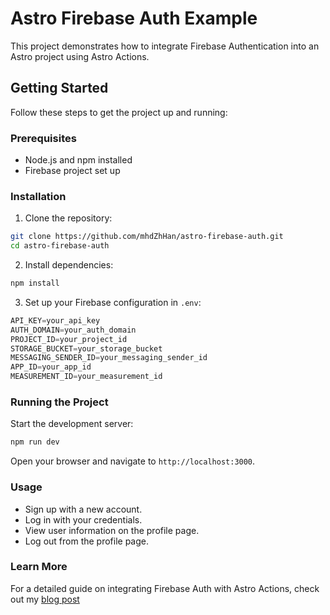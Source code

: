 # Astro Firebase Auth Example

This project demonstrates how to integrate Firebase Authentication into an Astro project using Astro Actions.

## Getting Started

Follow these steps to get the project up and running:

### Prerequisites

- Node.js and npm installed
- Firebase project set up

### Installation

1. Clone the repository:

```bash
git clone https://github.com/mhdZhHan/astro-firebase-auth.git
cd astro-firebase-auth
```

2. Install dependencies:

```bash
npm install
```

3. Set up your Firebase configuration in `.env`:

```python
API_KEY=your_api_key
AUTH_DOMAIN=your_auth_domain
PROJECT_ID=your_project_id
STORAGE_BUCKET=your_storage_bucket
MESSAGING_SENDER_ID=your_messaging_sender_id
APP_ID=your_app_id
MEASUREMENT_ID=your_measurement_id
```

### Running the Project

Start the development server:

```bash
npm run dev
```

Open your browser and navigate to `http://localhost:3000`.

### Usage

- Sign up with a new account.
- Log in with your credentials.
- View user information on the profile page.
- Log out from the profile page.

### Learn More

For a detailed guide on integrating Firebase Auth with Astro Actions, check out my [blog post](https://mohammedsh.xyz/blog/2024-07-24-integrating-firebase-auth-into-your-astro-project-with-astro-actions)

